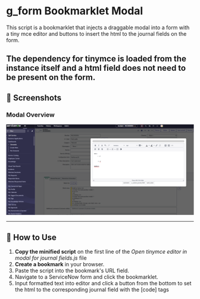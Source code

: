 # g_form Bookmarklet Modal

This script is a bookmarklet that injects a draggable modal into a form with a tiny mce editor and buttons to insert the html to the journal fields on the form.

The dependency for tinymce is loaded from the instance itself and a html field does not need to be present on the form. 
---

## 📸 Screenshots

### Modal Overview
![Modal Overview](image.png)

---

## 🔧 How to Use

1. **Copy the minified script** on the first line of the *Open tinymce editor in modal for journal fields.js* file
2. **Create a bookmark** in your browser.
3. Paste the script into the bookmark's URL field.
4. Navigate to a ServiceNow form and click the bookmarklet.
5. Input formatted text into editor and click a button from the bottom to set the html to the corresponding journal field with the [code] tags
